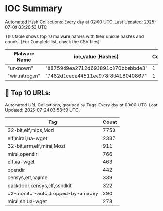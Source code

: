 # IOC Summary

Automated Hash Collections: Every day at 02:00 UTC. Last Updated: 2025-07-09 03:20:53 UTC

This table shows top 10 malware names with their unique hashes and counts. [For Complete list, check the CSV files]

| Malware Name | ioc_value (Hashes) | Count |
|--------------|--------------------|-------|
|  "unknown" |  "08759d9ea2712d693891c870bbebbde3" | 1 |
|  "win.nitrogen" |  "7482d1cece44511ee978f8d418040867" | 1 |































<!-- url_summary_start -->
## 🔗 Top 10 URLs:

Automated URL Collections, grouped by Tags: Every day at 03:00 UTC. Last Updated: 2025-07-24 03:53:59 UTC.

| Tag | Count |
|-----|-------|
| 32-bit,elf,mips,Mozi | 7750 |
| elf,mirai,ua-wget | 2337 |
| 32-bit,arm,elf,mirai,Mozi | 911 |
| mirai,opendir | 766 |
| elf,ua-wget | 463 |
| opendir | 442 |
| censys,elf,hajime | 339 |
| backdoor,censys,elf,sshdkit | 322 |
| c2-monitor-auto,dropped-by-amadey | 290 |
| mirai,sh,ua-wget | 278 |
<!-- url_summary_end -->















